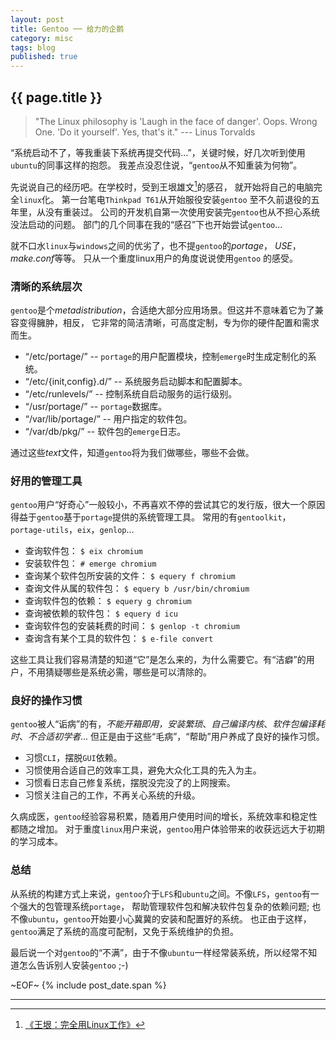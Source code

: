 ```yaml
---
layout: post
title: Gentoo ── 给力的企鹅
category: misc
tags: blog
published: true
---
```


## {{ page.title }}

> "The Linux philosophy is 'Laugh in the face of danger'. Oops.
> Wrong One. 'Do it yourself'. Yes, that's it."
> --- Linus Torvalds

“系统启动不了，等我重装下系统再提交代码...”，关键时候，好几次听到使用`ubuntu`的同事这样的抱怨。
我差点没忍住说，“`gentoo`从不知重装为何物”。

先说说自己的经历吧。在学校时，受到王垠雄文[^1]的感召， 就开始将自己的电脑完全`linux`化。
第一台笔电`Thinkpad T61`从开始服役安装`gentoo` 至不久前退役的五年里，从没有重装过。
公司的开发机自第一次使用安装完`gentoo`也从不担心系统没法启动的问题。
部门的几个同事在我的“感召”下也开始尝试`gentoo`...

就不口水`linux`与`windows`之间的优劣了，也不提`gentoo`的*portage*， *USE*，*make.conf*等等。
只从一个重度linux用户的角度说说使用`gentoo` 的感受。

### 清晰的系统层次

`gentoo`是个*metadistribution*，合适绝大部分应用场景。但这并不意味着它为了兼容变得臃肿，相反，
它非常的简洁清晰，可高度定制，专为你的硬件配置和需求而生。

+ <q>/etc/portage/</q> -- `portage`的用户配置模块，控制`emerge`时生成定制化的系统。
+ <q>/etc/{init,config}.d/</q> -- 系统服务启动脚本和配置脚本。
+ <q>/etc/runlevels/</q> -- 控制系统自启动服务的运行级别。
+ <q>/usr/portage/</q> -- `portage`数据库。
+ <q>/var/lib/portage/</q> -- 用户指定的软件包。
+ <q>/var/db/pkg/</q> -- 软件包的`emerge`日志。

通过这些*text*文件，知道`gentoo`将为我们做哪些，哪些不会做。


### 好用的管理工具

`gentoo`用户“好奇心”一般较小，不再喜欢不停的尝试其它的发行版，很大一个原因得益于`gentoo`基于`portage`提供的系统管理工具。
常用的有`gentoolkit`，`portage-utils`，`eix`，`genlop`...

+ 查询软件包： `$ eix chromium`
+ 安装软件包： `# emerge chromium`
+ 查询某个软件包所安装的文件： `$ equery f chromium`
+ 查询文件从属的软件包： `$ equery b /usr/bin/chromium`
+ 查询软件包的依赖： `$ equery g chromium`
+ 查询被依赖的软件包： `$ equery d icu`
+ 查询软件包的安装耗费的时间： `$ genlop -t chromium`
+ 查询含有某个工具的软件包： `$ e-file convert`

这些工具让我们容易清楚的知道“它”是怎么来的，为什么需要它。有“洁癖”的用户，不用猜疑哪些是系统必需，哪些是可以清除的。


### 良好的操作习惯

`gentoo`被人“诟病”的有，*不能开箱即用，安装繁琐*、*自己编译内核*、*软件包编译耗时*、*不合适初学者*...
但正是由于这些“毛病”，“帮助”用户养成了良好的操作习惯。

+ 习惯`CLI`，摆脱`GUI`依赖。
+ 习惯使用合适自己的效率工具，避免大众化工具的先入为主。
+ 习惯看日志自己修复系统，摆脱没完没了的上网搜索。
+ 习惯关注自己的工作，不再关心系统的升级。

久病成医，`gentoo`经验容易积累，随着用户使用时间的增长，系统效率和稳定性都随之增加。
对于重度`linux`用户来说，`gentoo`用户体验带来的收获远远大于初期的学习成本。


### 总结

从系统的构建方式上来说，`gentoo`介于`LFS`和`ubuntu`之间。不像`LFS`，`gentoo`有一个强大的包管理系统`portage`，
帮助管理软件包和解决软件包复杂的依赖问题; 也不像`ubuntu`，`gentoo`开始要小心冀冀的安装和配置好的系统。
也正由于这样，`gentoo`满足了系统的高度可配制，又免于系统维护的负担。

最后说一个对`gentoo`的“不满”，由于不像`ubuntu`一样经常装系统，所以经常不知道怎么告诉别人安装`gentoo` ;-)

~EOF~ {% include post_date.span %}

* * * * *
[^1]: [《王垠：完全用Linux工作》](http://www.douban.com/group/topic/12121637/)
